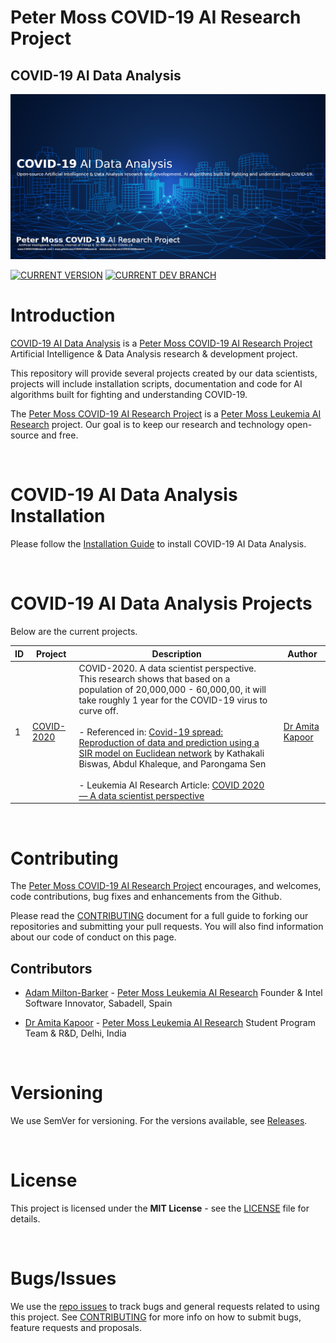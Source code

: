 # Peter Moss COVID-19 AI Research Project

## COVID-19 AI Data Analysis

[![COVID-19 AI Data Analysis](Media/Images/covid-19-ai-research-data-analysis.png)](https://github.com/COVID-19-AI-Research-Project/COVID19-AI-Data-Analysis)

[![CURRENT VERSION](https://img.shields.io/badge/CURRENT%20VERSION-0.1.0-blue.svg)](https://github.com/COVID-19-AI-Research-Project/COVID19-AI-Data-Analysis/tree/0.1.0) [![CURRENT DEV BRANCH](https://img.shields.io/badge/CURRENT%20DEV%20BRANCH-0.2.0-blue.svg)](https://github.com/COVID-19-AI-Research-Project/COVID19-AI-Data-Analysis/tree/0.2.0)

# Introduction
[COVID-19 AI Data Analysis](https://github.com/COVID-19-AI-Research-Project/COVID19-AI-Data-Analysis "COVID-19 AI Data Analysis") is a [Peter Moss COVID-19 AI Research Project](https://github.com/COVID-19-AI-Research-Project "Peter Moss COVID-19 AI Research Project") Artificial Intelligence & Data Analysis research & development project.

This repository will provide several projects created by our data scientists, projects will include installation scripts, documentation and code for AI algorithms built for fighting and understanding COVID-19.

The [Peter Moss COVID-19 AI Research Project](https://github.com/COVID-19-AI-Research-Project "Peter Moss COVID-19 AI Research Project") is a [Peter Moss Leukemia AI Research](https://github.com/COVID-19-AI-Research-Project "Peter Moss Leukemia AI Research") project. Our goal is to keep our research and technology open-source and free.

&nbsp;

# COVID-19 AI Data Analysis Installation
Please follow the [Installation Guide](Documentation/Installation/Installation.md "Installation Guide") to install COVID-19 AI Data Analysis.

&nbsp;

# COVID-19 AI Data Analysis Projects

Below are the current projects.

|ID | Project | Description | Author |
|---|---------|-------------|--------|
| 1 | [COVID-2020](Projects/1/ "COVID-2020") | COVID-2020. A data scientist perspective. This research shows that based on a population of 20,000,000 - 60,000,00, it will take roughly 1 year for the COVID-19 virus to curve off.<br/><br/>- Referenced in: [Covid-19 spread: Reproduction of data and prediction using a SIR model on Euclidean network](https://arxiv.org/pdf/2003.07063.pdf "Covid-19 spread: Reproduction of data and prediction using a SIR model on Euclidean network") by Kathakali Biswas, Abdul Khaleque, and Parongama Sen<br /><br/>- Leukemia AI Research Article: [COVID 2020 — A data scientist perspective](https://medium.com/leukemiaairesearch/covid-2020-a-data-scientist-perspective-c135c9e4e90d "COVID 2020 — A data scientist perspective") | [Dr Amita Kapoor](https://www.leukemiaresearchassociation.ai/team/amita-kapoor "Dr Amita Kapoor") |

&nbsp;

# Contributing

The [Peter Moss COVID-19 AI Research Project](https://github.com/COVID-19-AI-Research-Project "Peter Moss COVID-19 AI Research Project") encourages, and welcomes, code contributions, bug fixes and enhancements from the Github.

Please read the [CONTRIBUTING](CONTRIBUTING.md "CONTRIBUTING") document for a full guide to forking our repositories and submitting your pull requests. You will also find information about our code of conduct on this page.

## Contributors

- [Adam Milton-Barker](https://www.leukemiaresearchassociation.ai/team/adam-milton-barker "Adam Milton-Barker") - [Peter Moss Leukemia AI Research](https://www.leukemiaresearchassociation.ai "Peter Moss Leukemia AI Research") Founder & Intel Software Innovator, Sabadell, Spain

- [Dr Amita Kapoor](https://www.leukemiaresearchassociation.ai/team/amita-kapoor "Dr Amita Kapoor") - [Peter Moss Leukemia AI Research](https://www.leukemiaresearchassociation.ai "Peter Moss Leukemia AI Research") Student Program Team & R&D, Delhi, India

&nbsp;

# Versioning

We use SemVer for versioning. For the versions available, see [Releases](releases "Releases").

&nbsp;

# License

This project is licensed under the **MIT License** - see the [LICENSE](LICENSE "LICENSE") file for details.

&nbsp;

# Bugs/Issues

We use the [repo issues](issues "repo issues") to track bugs and general requests related to using this project. See [CONTRIBUTING](CONTRIBUTING.md "CONTRIBUTING") for more info on how to submit bugs, feature requests and proposals.